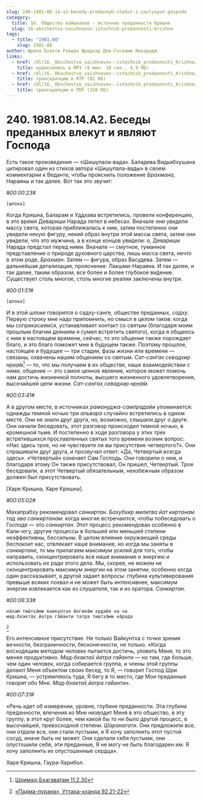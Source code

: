 ```yaml
---
slug: 240-1981-08-14-a2-besedy-predannyh-vlekut-i-yavlyayut-gospoda
category:
  title: 16. Общество вайшнавов - источник преданности Кришне
  slug: 16-obschestvo-vaishnavov-istochnik-predannosti-krishne
tags:
  - title: "1981.08"
    slug: 1981-08
author: Шрила Бхакти Ракшак Шридхар Дев-Госвами Махарадж
links:
  - href: /dl/16._Obschestvo_vaishnavov--istochnik_predannosti_Krishne/240_1981.08.14.A2_SridharMj_Besedy_predannyh_vlekut_i_javljajut_Gospoda.mp3
    title: аудиозапись в MP3 (8 мин. 18 сек., 4,9 МБ)
  - href: /dl/16._Obschestvo_vaishnavov--istochnik_predannosti_Krishne/240_1981.08.14.A2_SridharMj_Besedy_predannyh_vlekut_i_javljajut_Gospoda.rtf
    title: транскрипцию в RTF (81 КБ)
  - href: /dl/16._Obschestvo_vaishnavov--istochnik_predannosti_Krishne/240_1981.08.14.A2_SridharMj_Besedy_predannyh_vlekut_i_javljajut_Gospoda.pdf
    title: транскрипцию в PDF (150 КБ)
---
```


# 240. 1981.08.14.A2. Беседы преданных влекут и являют Господа

Есть такое произведение — «Шишупала-вада». Баладева Видьябхушана цитировал один из стихов автора «Шишупала-вады» в своем комментарии к Веданте, чтобы прояснить положение *Брахмана*, Нараяны и так далее. Вот так это звучит:

*#00:00:23#*

    [шлока]

Когда Кришна, Баларам и Уддхава встретились, провели конференцию, в это время Девариши Нарада летел в небесах. Вначале они увидели массу света, которая приближалась к ним, затем постепенно они увидели некую фигуру, некий образ внутри этой массы света, затем они увидели, что это мужчина, а в конце концов увидели: о, Девариши Нарада предстал перед ними. Вначале — смутное, туманное представление о природе духовного царства, лишь масса света, нечто в этом роде, *Брахман*. Затем — фигура, образ Васудева. Затем — дальнейшая детализация, прояснение: Лакшми-Нараяна. И так далее, и так далее, таким образом, все более и более глубокое ви́дение. Существует столь многое, столь многие реалии заключены внутри.

*#00:01:51#*

    [шлока]

И в этой *шлоке* говорится о садху-санге, обществе преданных, *садху*. Первую строку мне надо припомнить, но смысл в целом таков: когда мы соприкасаемся, устанавливает контакт со святым (благодаря моим прошлым благим деяниям я сумел встретить святого), когда я общаюсь с ним в настоящем времени, сейчас, то это общение также порождает благо, и это благо поможет мне в будущем также. Поэтому прошлое, настоящее и будущее — три стадии, фазы жизни или времени — связаны, охвачены нашим общением со святым. *Сат-сан̇гах̣ севадхир нр̣н̣а̄м*[^_ftn1] — то, что мы получаем в их обществе, наше взаимодействии с ними, общение — это самое ценное явление, которое может помочь нам достичь жизненной полноты, высшего жизненного удовлетворения, высочайшей цели жизни. *Сат-сан̇гах̣ севадхир нр̣н̣а̄м.*

*#00:03:41#*

А в другом месте, в источниках *рамануджа-сампрадайи* упоминается: однажды темной ночью три *альвара* случайно встретились в одном месте. Они не знали друг друга, но, возможно, слышали друг о друге. Они начали беседовать, этот разговор происходил темной ночью, в кромешной тьме. И постепенно в ходе разговора у этих трех встретившихся прославленных святых того времени возник вопрос: «Нас здесь трое, но не чувствуете ли вы присутствие четвертого?». Они спрашивали друг друга, и прозвучал ответ: «Да, Четвертый всегда здесь». «Четвертый» означает Сам Господь. Они говорили о нем, и благодаря этому Он также присутствовал, Он пришел, Четвертый. Трое беседовали, а этот Четвертый обязательным, неизбежным образом должен был присутствовать.

[Харе Кришна, Харе Кришна].

*#00:05:02#*

Махапрабху рекомендовал *санкиртан*. *Бахубхир милитва йат киртанам тад эва санкиртанам*: когда многие встречаются, чтобы побеседовать о Господе — это *санкиртан*. Этот процесс рекомендован особенно в Кали-югу, другие процессы в большей или меньшей степени неэффективны, бессильны. В целом влияние окружающей среды беспокоит нас, отвлекает наше внимание, но когда мы заняты в *санкиртане*, то мы прилагаем максимум усилий для того, чтобы направить, сконцентрировать все наше внимание и энергию и использовать их ради этого дела. Мы, скорее, не можем не сконцентрировать максимум энергии на этом занятии, особенно когда один рассказывает, а другой задает вопросы: глубина культивирования превыше всяких похвал и не может быть интенсивнее, максимум энергии извлекается как из слушателя, так и из оратора. *Санкиртан*.

*#00:06:33#*

    на̄хам̇ тиш́т̣ха̄ми ваикун̣т̣хе йогина̄м хр̣дайе на ча
    мад-бхакта̄х̣ йатра га̄йанти татра тишт̣ха̄ми на̄рада
[^_ftn2]

Его интенсивное присутствие. Не только Вайкунтха с точки зрения вечности, безграничности, бесконечности, не только. «Когда восходящим методом человек пытается достичь, уловить Меня, то это менее продуктивно. *Мад-бхакта̄х̣ йатра га̄йанти* — но там, где больше, чем один человек, когда собирается группа, и члены этой группы делают Меня объектом своих бесед, то Я, — говорит Господ Шри Кришна, — устремляюсь туда, Я бегу в то место, где Мои преданные говорят обо Мне. *Мад-бхакта̄х̣ йатра га̄йанти*».

*#00:07:31#*

«Речь идет об измерении, уровне, глубине преданности. Эта глубина преданности, влечения ко Мне низводит Меня в это общество, в эту группу, в этот круг более, чем какой бы то ни было другой процесс, в высочайшей, превосходной степени. *Шаранагати*. Они предложили все, они отдали все, они стали пустыми, и Я хочу заполнить этот пустой сосуд, иначе быть не может. Они сделали себя пустыми, они опустошили себя, эти преданные, Я не могу не быть благодарен им. Я хочу заполнить их опустошенные сердца».

Харе Кришна, Гаура-Харибол.



[^_ftn1]: [Шримад-Бхагаватам 11.2.30](../notes/shrimad-bhagavatam/shrimad-bhagavatam-11-2-30.md)

[^_ftn2]: [«Падма-пурана», Уттара-кханда 92.21-22](../notes/padma-purana-uttara-khanda/padma-purana-uttara-khanda-92-21-22.md)
